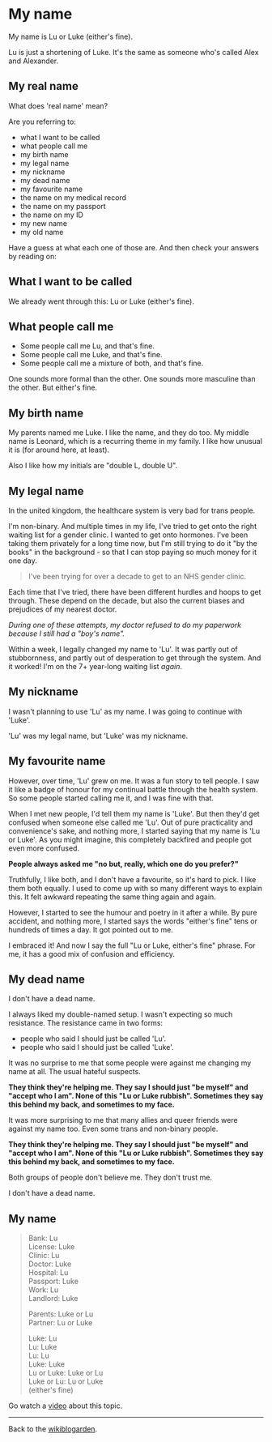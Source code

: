 # My name

My name is Lu or Luke (either's fine).

Lu is just a shortening of Luke. It's the same as someone who's called Alex and Alexander.

## My real name

What does 'real name' mean?

Are you referring to:
- what I want to be called
- what people call me
- my birth name
- my legal name
- my nickname
- my dead name
- my favourite name
- the name on my medical record
- the name on my passport
- the name on my ID
- my new name
- my old name 

Have a guess at what each one of those are. And then check your answers by reading on:

## What I want to be called

We already went through this: Lu or Luke (either's fine).

## What people call me

- Some people call me Lu, and that's fine.
- Some people call me Luke, and that's fine.
- Some people call me a mixture of both, and that's fine.

One sounds more formal than the other. One sounds more masculine than the other. But either's fine.

## My birth name

My parents named me Luke. I like the name, and they do too. My middle name is Leonard, which is a recurring theme in my family. I like how unusual it is (for around here, at least).

Also I like how my initials are "double L, double U".

## My legal name

In the united kingdom, the healthcare system is very bad for trans people.

I'm non-binary. And multiple times in my life, I've tried to get onto the right waiting list for a gender clinic. I wanted to get onto hormones. I've been taking them privately for a long time now, but I'm still trying to do it "by the books" in the background - so that I can stop paying so much money for it one day.

> I've been trying for over a decade to get to an NHS gender clinic.

Each time that I've tried, there have been different hurdles and hoops to get through. These depend on the decade, but also the current biases and prejudices of my nearest doctor.

*During one of these attempts, my doctor refused to do my paperwork because I still had a "boy's name".*

Within a week, I legally changed my name to 'Lu'. It was partly out of stubbornness, and partly out of desperation to get through the system. And it worked! I'm on the 7+ year-long waiting list *again*.

## My nickname

I wasn't planning to use 'Lu' as my name. I was going to continue with 'Luke'.

'Lu' was my legal name, but 'Luke' was my nickname.

## My favourite name 

However, over time, 'Lu' grew on me. It was a fun story to tell people. I saw it like a badge of honour for my continual battle through the health system. So some people started calling me it, and I was fine with that.

When I met new people, I'd tell them my name is 'Luke'. But then they'd get confused when someone else called me 'Lu'. Out of pure practicality and convenience's sake, and nothing more, I started saying that my name is 'Lu or Luke'. As you might imagine, this completely backfired and people got even more confused.

**People always asked me "no but, really, which one do you prefer?"**

Truthfully, I like both, and I don't have a favourite, so it's hard to pick. I like them both equally. I used to come up with so many different ways to explain this. It felt awkward repeating the same thing again and again.

However, I started to see the humour and poetry in it after a while. By pure accident, and nothing more, I started says the words "either's fine" tens or hundreds of times a day. It got pointed out to me.

I embraced it! And now I say the full "Lu or Luke, either's fine" phrase. For me, it has a good mix of confusion and efficiency.

## My dead name

I don't have a dead name.

I always liked my double-named setup. I wasn't expecting so much resistance. The resistance came in two forms:

- people who said I should just be called 'Lu'.
- people who said I should just be called 'Luke'.

It was no surprise to me that some people were against me changing my name at all. The usual hateful suspects.

**They think they're helping me. They say I should just "be myself" and "accept who I am". None of this "Lu or Luke rubbish". Sometimes they say this behind my back, and sometimes to my face.**

It was more surprising to me that many allies and queer friends were against my name too. Even some trans and non-binary people.

**They think they're helping me. They say I should just "be myself" and "accept who I am". None of this "Lu or Luke rubbish". Sometimes they say this behind my back, and sometimes to my face.**

Both groups of people don't believe me. They don't trust me.

I don't have a dead name.

## My name

> Bank: Lu<br>
> License: Luke<br>
> Clinic: Lu<br>
> Doctor: Luke<br>
> Hospital: Lu<br>
> Passport: Luke<br>
> Work: Lu<br>
> Landlord: Luke
>
> Parents: Luke or Lu<br>
> Partner: Lu or Luke<br>
>
> Luke: Lu<br>
> Lu: Luke<br>
> Lu: Lu<br>
> Luke: Luke<br>
> Lu or Luke: Luke or Lu<br>
> Luke or Lu: Lu or Luke<br>
> (either's fine)

Go watch a [video](https://youtu.be/ZMklf0vUl18) about this topic.

<hr>

Back to the [wikiblogarden](/wikiblogarden).
